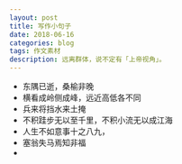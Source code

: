 ```yaml
---
layout: post
title: 写作小句子
date: 2018-06-16
categories: blog
tags: 作文素材
description: 远离群体，说不定有「上帝视角」。
---
```



- 东隅已逝，桑榆非晚
- 横看成岭侧成峰，远近高低各不同
- 兵来将挡水来土掩
- 不积跬步无以至千里，不积小流无以成江海
- 人生不如意事十之八九，
- 塞翁失马焉知非福
-
